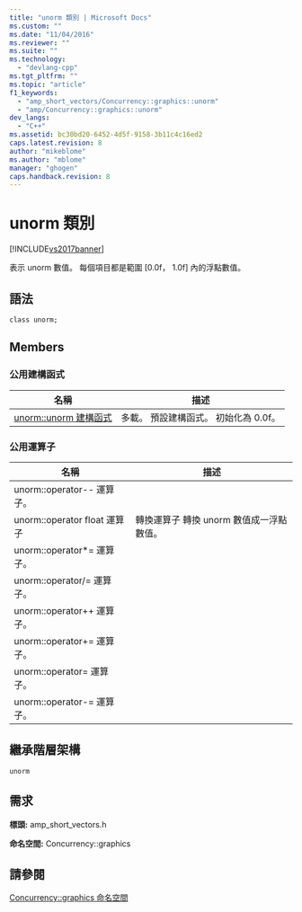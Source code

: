 ```yaml
---
title: "unorm 類別 | Microsoft Docs"
ms.custom: ""
ms.date: "11/04/2016"
ms.reviewer: ""
ms.suite: ""
ms.technology: 
  - "devlang-cpp"
ms.tgt_pltfrm: ""
ms.topic: "article"
f1_keywords: 
  - "amp_short_vectors/Concurrency::graphics::unorm"
  - "amp/Concurrency::graphics::unorm"
dev_langs: 
  - "C++"
ms.assetid: bc30bd20-6452-4d5f-9158-3b11c4c16ed2
caps.latest.revision: 8
author: "mikeblome"
ms.author: "mblome"
manager: "ghogen"
caps.handback.revision: 8
---
```

# unorm 類別
[!INCLUDE[vs2017banner](../../../assembler/inline/includes/vs2017banner.md)]

表示 unorm 數值。  每個項目都是範圍 \[0.0f， 1.0f\] 內的浮點數值。  
  
## 語法  
  
```  
class unorm;  
```  
  
## Members  
  
### 公用建構函式  
  
|名稱|描述|  
|--------|--------|  
|[unorm::unorm 建構函式](../Topic/unorm::unorm%20Constructor.md)|多載。  預設建構函式。  初始化為 0.0f。|  
  
### 公用運算子  
  
|名稱|描述|  
|--------|--------|  
|unorm::operator\-\- 運算子。||  
|unorm::operator float 運算子|轉換運算子  轉換 unorm 數值成一浮點數值。|  
|unorm::operator\*\= 運算子。||  
|unorm::operator\/\= 運算子。||  
|unorm::operator\+\+ 運算子。||  
|unorm::operator\+\= 運算子。||  
|unorm::operator\= 運算子。||  
|unorm::operator\-\= 運算子。||  
  
## 繼承階層架構  
 `unorm`  
  
## 需求  
 **標頭:** amp\_short\_vectors.h  
  
 **命名空間:**  Concurrency::graphics  
  
## 請參閱  
 [Concurrency::graphics 命名空間](../../../parallel/amp/reference/concurrency-graphics-namespace.md)